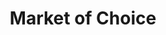 ---
title: "Market of Choice"
url: /eugene/market-of-choice-franklin-boulevard/
shop: Supermarkt
---